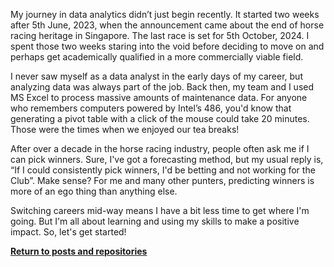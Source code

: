 My journey in data analytics didn’t just begin recently. It started two weeks after 5th June, 2023, when the announcement came about the end of horse racing heritage in Singapore. The last race is set for 5th October, 2024. I spent those two weeks staring into the void before deciding to move on and perhaps get academically qualified in a more commercially viable field.

I never saw myself as a data analyst in the early days of my career, but analyzing data was always part of the job. Back then, my team and I used MS Excel to process massive amounts of maintenance data. For anyone who remembers computers powered by Intel’s 486, you'd know that generating a pivot table with a click of the mouse could take 20 minutes. Those were the times when we enjoyed our tea breaks!

After over a decade in the horse racing industry, people often ask me if I can pick winners. Sure, I've got a forecasting method, but my usual reply is, “If I could consistently pick winners, I'd be betting and not working for the Club”. Make sense? For me and many other punters, predicting winners is more of an ego thing than anything else.

Switching careers mid-way means I have a bit less time to get where I'm going. But I'm all about learning and using my skills to make a positive impact. So, let's get started!

<a style="font-weight:bold" href="https://KenYeoKP.github.io">Return to posts and repositories</a>
